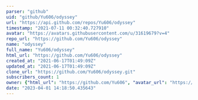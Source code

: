 ```yaml
---
parser: "github"
uid: "github/Yu606/odyssey"
url: "https://api.github.com/repos/Yu606/odyssey"
timestamp: "2021-07-11 00:32:40.727910"
avatar: "https://avatars.githubusercontent.com/u/31619679?v=4"
repo_url: "https://github.com/Yu606/odyssey"
name: "odyssey"
full_name: "Yu606/odyssey"
html_url: "https://github.com/Yu606/odyssey"
created_at: "2021-06-17T01:49:09Z"
updated_at: "2021-06-17T01:49:09Z"
clone_url: "https://github.com/Yu606/odyssey.git"
subscribers_count: 1
owner: {"html_url": "https://github.com/Yu606", "avatar_url": "https://avatars.githubusercontent.com/u/31619679?v=4", "login": "Yu606", "type": "User"}
date: "2023-04-01 14:18:50.435643"
---
```

